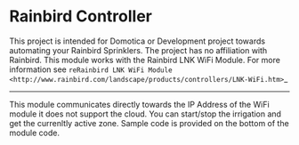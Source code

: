 Rainbird Controller
=======================

This project is intended for Domotica or Development project towards automating
your Rainbird Sprinklers. The project has no affiliation with Rainbird. This
module works with the Rainbird LNK WiFi Module. For more information see 
`reRainbird LNK WiFi Module
<http://www.rainbird.com/landscape/products/controllers/LNK-WiFi.htm>`_

----

This module communicates directly towards the IP Address of the WiFi module it
does not support the cloud. You can start/stop the irrigation and get the 
currenltly active zone. Sample code is provided on the bottom of the module 
code.
